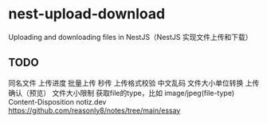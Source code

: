 # nest-upload-download

Uploading and downloading files in NestJS（NestJS 实现文件上传和下载）

## TODO

同名文件
上传进度
批量上传
秒传
上传格式校验
中文乱码
文件大小单位转换
上传确认（预览）
文件大小限制
获取file的type，比如 image/jpeg(file-type)
Content-Disposition
notiz.dev
https://github.com/reasonly8/notes/tree/main/essay